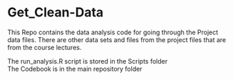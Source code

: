 # Get_Clean-Data

This Repo contains the data analysis code for going through the Project data files. There are other data sets and files from the project files that are from the course lectures.

The run_analysis.R script is stored in the Scripts folder  
The Codebook is in the main repository folder

